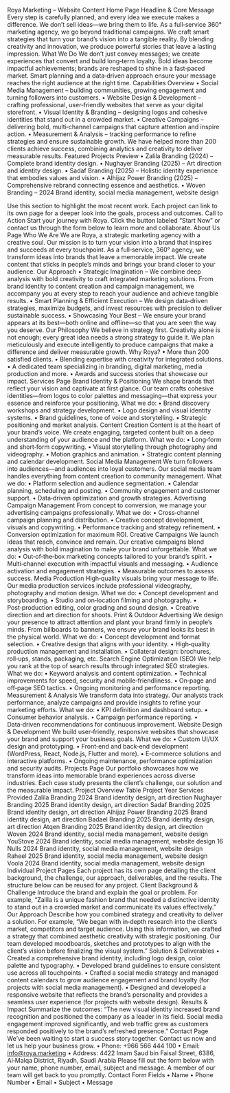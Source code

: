 Roya Marketing – Website Content
Home Page
Headline & Core Message
Every step is carefully planned, and every idea we execute makes a difference. We don’t sell ideas—we bring them to life. As a full‑service 360° marketing agency, we go beyond traditional campaigns. We craft smart strategies that turn your brand’s vision into a tangible reality. By blending creativity and innovation, we produce powerful stories that leave a lasting impression.
What We Do
We don’t just convey messages; we create experiences that convert and build long‑term loyalty. Bold ideas become impactful achievements; brands are reshaped to shine in a fast‑paced market. Smart planning and a data‑driven approach ensure your message reaches the right audience at the right time.
Capabilities Overview
•	Social Media Management – building communities, growing engagement and turning followers into customers.
•	Website Design & Development – crafting professional, user‑friendly websites that serve as your digital storefront.
•	Visual Identity & Branding – designing logos and cohesive identities that stand out in a crowded market.
•	Creative Campaigns – delivering bold, multi‑channel campaigns that capture attention and inspire action.
•	Measurement & Analysis – tracking performance to refine strategies and ensure sustainable growth.
We have helped more than 200 clients achieve success, combining analytics and creativity to deliver measurable results.
Featured Projects Preview
•	Zalila Branding (2024) – Complete brand identity design.
•	Nughayer Branding (2025) – Art direction and identity design.
•	Sadaf Branding (2025) – Holistic identity experience that embodies values and vision.
•	Alhijaz Power Branding (2025) – Comprehensive rebrand connecting essence and aesthetics.
•	Woven Branding – 2024	Brand identity, social media management, website design

Use this section to highlight the most recent work. Each project can link to its own page for a deeper look into the goals, process and outcomes.
Call to Action
Start your journey with Roya. Click the button labeled “Start Now” or contact us through the form below to learn more and collaborate.
About Us Page
Who We Are
We are Roya, a strategic marketing agency with a creative soul. Our mission is to turn your vision into a brand that inspires and succeeds at every touchpoint. As a full‑service, 360° agency, we transform ideas into brands that leave a memorable impact. We create content that sticks in people’s minds and brings your brand closer to your audience.
Our Approach
•	Strategic Imagination – We combine deep analysis with bold creativity to craft integrated marketing solutions. From brand identity to content creation and campaign management, we accompany you at every step to reach your audience and achieve tangible results.
•	Smart Planning & Efficient Execution – We design data‑driven strategies, maximize budgets, and invest resources with precision to deliver sustainable success.
•	Showcasing Your Best – We ensure your brand appears at its best—both online and offline—so that you are seen the way you deserve.
Our Philosophy
We believe in strategy first. Creativity alone is not enough; every great idea needs a strong strategy to guide it. We plan meticulously and execute intelligently to produce campaigns that make a difference and deliver measurable growth.
Why Roya?
•	More than 200 satisfied clients.
•	Blending expertise with creativity for integrated solutions.
•	A dedicated team specializing in branding, digital marketing, media production and more.
•	Awards and success stories that showcase our impact.
Services Page
Brand Identity & Positioning
We shape brands that reflect your vision and captivate at first glance. Our team crafts cohesive identities—from logos to color palettes and messaging—that express your essence and reinforce your positioning.
What we do:
•	Brand discovery workshops and strategy development.
•	Logo design and visual identity systems.
•	Brand guidelines, tone of voice and storytelling.
•	Strategic positioning and market analysis.
Content Creation
Content is at the heart of your brand’s voice. We create engaging, targeted content built on a deep understanding of your audience and the platform.
What we do:
•	Long‑form and short‑form copywriting.
•	Visual storytelling through photography and videography.
•	Motion graphics and animation.
•	Strategic content planning and calendar development.
Social Media Management
We turn followers into audiences—and audiences into loyal customers. Our social media team handles everything from content creation to community management.
What we do:
•	Platform selection and audience segmentation.
•	Calendar planning, scheduling and posting.
•	Community engagement and customer support.
•	Data‑driven optimization and growth strategies.
Advertising Campaign Management
From concept to conversion, we manage your advertising campaigns professionally.
What we do:
•	Cross‑channel campaign planning and distribution.
•	Creative concept development, visuals and copywriting.
•	Performance tracking and strategy refinement.
•	Conversion optimization for maximum ROI.
Creative Campaigns
We launch ideas that reach, convince and remain. Our creative campaigns blend analysis with bold imagination to make your brand unforgettable.
What we do:
•	Out‑of‑the‑box marketing concepts tailored to your brand’s spirit.
•	Multi‑channel execution with impactful visuals and messaging.
•	Audience activation and engagement strategies.
•	Measurable outcomes to assess success.
Media Production
High‑quality visuals bring your message to life. Our media production services include professional videography, photography and motion design.
What we do:
•	Concept development and storyboarding.
•	Studio and on‑location filming and photography.
•	Post‑production editing, color grading and sound design.
•	Creative direction and art direction for shoots.
Print & Outdoor Advertising
We design your presence to attract attention and plant your brand firmly in people’s minds. From billboards to banners, we ensure your brand looks its best in the physical world.
What we do:
•	Concept development and format selection.
•	Creative design that aligns with your identity.
•	High‑quality production management and installation.
•	Collateral design: brochures, roll‑ups, stands, packaging, etc.
Search Engine Optimization (SEO)
We help you rank at the top of search results through integrated SEO strategies.
What we do:
•	Keyword analysis and content optimization.
•	Technical improvements for speed, security and mobile‑friendliness.
•	On‑page and off‑page SEO tactics.
•	Ongoing monitoring and performance reporting.
Measurement & Analysis
We transform data into strategy. Our analysts track performance, analyze campaigns and provide insights to refine your marketing efforts.
What we do:
•	KPI definition and dashboard setup.
•	Consumer behavior analysis.
•	Campaign performance reporting.
•	Data‑driven recommendations for continuous improvement.
Website Design & Development
We build user‑friendly, responsive websites that showcase your brand and support your business goals.
What we do:
•	Custom UI/UX design and prototyping.
•	Front‑end and back‑end development (WordPress, React, Node.js, Flutter and more).
•	E‑commerce solutions and interactive platforms.
•	Ongoing maintenance, performance optimization and security audits.
Projects Page
Our portfolio showcases how we transform ideas into memorable brand experiences across diverse industries. Each case study presents the client’s challenge, our solution and the measurable impact.
Project Overview Table
Project	Year	Services Provided
Zalila Branding	2024	Brand identity design, art direction
Nughayer Branding	2025	Brand identity design, art direction
Sadaf Branding	2025	Brand identity design, art direction
Alhijaz Power Branding	2025	Brand identity design, art direction
Badael Branding	2025	Brand identity design, art direction
Atqen Branding	2025	Brand identity design, art direction
Woven	2024	Brand identity, social media management, website design
YouStove	2024	Brand identity, social media management, website design
16 Nulls	2024	Brand identity, social media management, website design
Raheel	2025	Brand identity, social media management, website design
Voola	2024	Brand identity, social media management, website design
Individual Project Pages
Each project has its own page detailing the client background, the challenge, our approach, deliverables, and the results. The structure below can be reused for any project.
Client Background & Challenge
Introduce the brand and explain the goal or problem. For example, “Zalila is a unique fashion brand that needed a distinctive identity to stand out in a crowded market and communicate its values effectively.”
Our Approach
Describe how you combined strategy and creativity to deliver a solution. For example, “We began with in‑depth research into the client’s market, competitors and target audience. Using this information, we crafted a strategy that combined aesthetic creativity with strategic positioning. Our team developed moodboards, sketches and prototypes to align with the client’s vision before finalizing the visual system.”
Solution & Deliverables
•	Created a comprehensive brand identity, including logo design, color palette and typography.
•	Developed brand guidelines to ensure consistent use across all touchpoints.
•	Crafted a social media strategy and managed content calendars to grow audience engagement and brand loyalty (for projects with social media management).
•	Designed and developed a responsive website that reflects the brand’s personality and provides a seamless user experience (for projects with website design).
Results & Impact
Summarize the outcomes: “The new visual identity increased brand recognition and positioned the company as a leader in its field. Social media engagement improved significantly, and web traffic grew as customers responded positively to the brand’s refreshed presence.”
Contact Page
We’ve been waiting to start a success story together. Contact us now and let us help your business grow.
•	Phone: +966 566 444 100
•	Email: info@roya.marketing
•	Address: 4422 Imam Saud bin Faisal Street, 6386, Al‑Malqa District, Riyadh, Saudi Arabia
Please fill out the form below with your name, phone number, email, subject and message. A member of our team will get back to you promptly.
Contact Form Fields
•	Name
•	Phone Number
•	Email
•	Subject
•	Message
